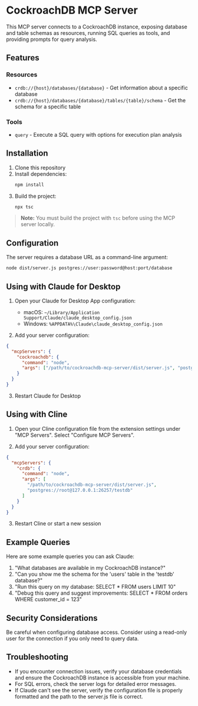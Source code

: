 # CockroachDB MCP Server

This MCP server connects to a CockroachDB instance, exposing database and table schemas as resources, running SQL queries as tools, and providing prompts for query analysis.

## Features

### Resources

- `crdb://{host}/databases/{database}` - Get information about a specific database
- `crdb://{host}/databases/{database}/tables/{table}/schema` - Get the schema for a specific table

### Tools

- `query` - Execute a SQL query with options for execution plan analysis

## Installation

1. Clone this repository
2. Install dependencies:
   ```bash
   npm install
   ```
3. Build the project:
   ```bash
   npx tsc
   ```

> **Note:** You must build the project with `tsc` before using the MCP server locally.

## Configuration

The server requires a database URL as a command-line argument:

```bash
node dist/server.js postgres://user:password@host:port/database
```

## Using with Claude for Desktop

1. Open your Claude for Desktop App configuration:
   - macOS: `~/Library/Application Support/Claude/claude_desktop_config.json`
   - Windows: `%APPDATA%\Claude\claude_desktop_config.json`

2. Add your server configuration:

```json
{
  "mcpServers": {
    "cockroachdb": {
      "command": "node",
      "args": ["/path/to/cockroachdb-mcp-server/dist/server.js", "postgres://user:password@host:port/database"]
    }
  }
}
```

3. Restart Claude for Desktop

## Using with Cline

1. Open your Cline configuration file from the extension settings under "MCP Servers". Select "Configure MCP Servers".

2. Add your server configuration:

```json
{
  "mcpServers": {
    "crdb": {
      "command": "node",
      "args": [
        "/path/to/cockroachdb-mcp-server/dist/server.js",
        "postgres://root@127.0.0.1:26257/testdb"
      ]
    }
  }
}
```

3. Restart Cline or start a new session

## Example Queries

Here are some example queries you can ask Claude:

1. "What databases are available in my CockroachDB instance?"
2. "Can you show me the schema for the 'users' table in the 'testdb' database?"
3. "Run this query on my database: SELECT * FROM users LIMIT 10"
4. "Debug this query and suggest improvements: SELECT * FROM orders WHERE customer_id = 123"

## Security Considerations

Be careful when configuring database access. Consider using a read-only user for the connection if you only need to query data.

## Troubleshooting

- If you encounter connection issues, verify your database credentials and ensure the CockroachDB instance is accessible from your machine.
- For SQL errors, check the server logs for detailed error messages.
- If Claude can't see the server, verify the configuration file is properly formatted and the path to the server.js file is correct.
